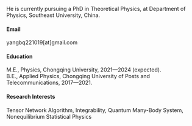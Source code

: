 He is currently pursuing a PhD in Theoretical Physics, at Department of Physics, Southeast University, China.

#### Email

yangbq221019[at]gmail.com

#### Education

M.E., Physics, Chongqing University, 2021—2024 (expected).\
B.E., Applied Physics, Chongqing University of Posts and Telecommunications, 2017—2021.

#### Research Interests

Tensor Network Algorithm, Integrability, Quantum Many-Body System, Nonequilibrium Statistical Physics



